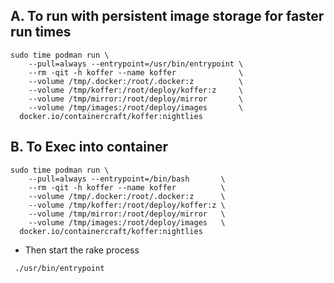 ## A. To run with persistent image storage for faster run times
```
sudo time podman run \
    --pull=always --entrypoint=/usr/bin/entrypoint \
    --rm -qit -h koffer --name koffer              \
    --volume /tmp/.docker:/root/.docker:z          \
    --volume /tmp/koffer:/root/deploy/koffer:z     \
    --volume /tmp/mirror:/root/deploy/mirror       \
    --volume /tmp/images:/root/deploy/images       \
  docker.io/containercraft/koffer:nightlies
```

## B. To Exec into container
```
sudo time podman run \
    --pull=always --entrypoint=/bin/bash       \
    --rm -qit -h koffer --name koffer          \
    --volume /tmp/.docker:/root/.docker:z      \
    --volume /tmp/koffer:/root/deploy/koffer:z \
    --volume /tmp/mirror:/root/deploy/mirror   \
    --volume /tmp/images:/root/deploy/images   \
  docker.io/containercraft/koffer:nightlies
```
  - Then start the rake process
```
 ./usr/bin/entrypoint
```
